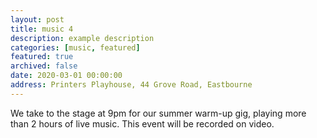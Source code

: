 ```yaml
---
layout: post
title: music 4
description: example description
categories: [music, featured]
featured: true
archived: false
date: 2020-03-01 00:00:00
address: Printers Playhouse, 44 Grove Road, Eastbourne
---
```


We take to the stage at 9pm for our summer warm-up gig, playing more than 2 hours of live music. 
This event will be recorded on video. 
